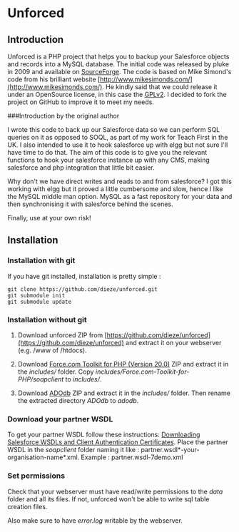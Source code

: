Unforced
===========

Introduction
-------------

Unforced is a PHP project that helps you to backup your Salesforce objects and records into a MySQL database. The initial code was released by pluke in 2009 and available on [SourceForge](http://unforced.sourceforge.net/). The code is based on Mike Simond's code from his brilliant website [http://www.mikesimonds.com/](http://www.mikesimonds.com/). He kindly said that we could release it under an OpenSource license, in this case the [GPLv2](http://www.gnu.org/licenses/gpl-2.0.html). I decided to fork the project on GitHub to improve it to meet my needs.

###Introduction by the original author

I wrote this code to back up our Salesforce data so we can perform SQL queries on it as opposed to SOQL, as part of my work for Teach First in the UK.  I also intended to use it to hook salesforce up with elgg but not sure I'll have time to do that.  The aim of this code is to give you the relevant functions to hook your salesforce instance up with any CMS, making salesforce and php integration that little bit easier.

Why don't we have direct writes and reads to and from salesforce?  I got this working with elgg but it proved a little cumbersome and slow, hence I like the MySQL middle man option.  MySQL as a fast repository for your data and then synchronising it with salesforce behind the scenes.

Finally, use at your own risk!

Installation
--------------

### Installation with git

If you have git installed, installation is pretty simple :

	git clone https://github.com/dieze/unforced.git
	git submodule init
	git submodule update
	
### Installation without git

1. Download unforced ZIP from [https://github.com/dieze/unforced](https://github.com/dieze/unforced) and extract it on your webserver (e.g. /www of /htdocs).

2. Download [Force.com Toolkit for PHP (Version 20.0)](https://developer.salesforce.com/page/Force.com_Toolkit_for_PHP) ZIP and extract it in the *includes/* folder. Copy *includes/Force.com-Toolkit-for-PHP/soapclient* to *includes/*.

3. Download [ADOdb](https://github.com/ADOdb/ADOdb) ZIP and extract it in the *includes/* folder. Then rename the extracted directory *ADOdb* to *adodb*.

### Download your partner WSDL

To get your partner WSDL follow these instructions: [Downloading Salesforce WSDLs and Client Authentication Certificates](https://help.salesforce.com/HTViewHelpDoc?id=dev_wsdl.htm&language=en_US). Place the partner WSDL in the *soapclient* folder naming it like : partner.wsdl*-your-organisation-name*.xml. Example : partner.wsdl-7demo.xml 

### Set permissions

Check that your webserver must have read/write permissions to the *data* folder and all its files. If not, unforced won't be able to write sql table creation files.

Also make sure to have *error.log* writable by the webserver.

<!---

2.	##SKIP THIS!!##You need to then extract your partner WSDL and place it in the soapclient folder, to get your partner WSDL follow these instructions:

http://www.salesforce.com/us/developer/docs/sforce70/wwhelp/wwhimpl/common/html/wwhelp.htm?context=sforceAPI_WWHelp&file=sforce_API_partner_intro.html##SKIP THIS!! as SOAP versions above 13 don't seem to work##

That should be the salesforce side set up.  Next thing to do is get the MySQL side sorted.

3.	Download the adodb package (i used the adodb-php5-only version) http://adodb.sourceforge.net/#download
4.	copy these files into the adodb folder.
5.	In MySQL set up a database called "salesforce_".
6.	Open the index.html file and click Create. insert all the relevant passwords (you may need your security token first time you run it). Click "Create MySQL Tables".

This will build two .sql files in the data folder that will then be used to build your mysql database.

Check that your mysql database has been created as it says in step 5.

7.	From index.html select "Update your MySQL backup". this should list all the tables you have on your salesforce instance. Select the ones you want to update and click "Update MySQL Tables". Watch it work and that's it!

If you want to get involved with development please drop me a mail at pkemp@teachfirst.org.uk

==DESCRIPTION==

index.html
main interface to the program

create.php
allows you to replicate salesforce structure in a mysql table

updater.php
Once you have created your salesforce table structure in mysql this allows you to replicate salesforce records

create_code.php
codes to call the routines to make the database structure, use it as an example on how to call routines

updater_code.php
codes to call the routines to replicate the salesforce records, use it as an example on how to call routines

//functions folder

sf_mysql_functions.php
functions that allow a user to copy data records from salesforce and insert them into a mysql database.  Also implements relationship structure. splits soql calls into 1000 character chunks

salesforce_mysql_build.php
This containts routines to create a mysql table that resembles your salesforce instance.  First by creating salesforce_mysql.sql that holds the table definitions (it currently pulls enum types, you can switch this off); Second creating relationships.sql that mimics all the relationships between objects.  the table structure sql is executed, but the relationships are not.

sf_mysql_global.php
global functions to help the other routines work: mysql connection routines, mysql / salesforce keyword handling.

//data

relationships.sql
holds the relationships and foreign keys

salesforce_mysql.sql
holds the table structure


==Changes - ##2009-12-13##==
FIXED: Relationships in mySQL using InnoDB
CLEANED: interface to the program
CLEANED: code in general, got rid of scraper

ADDED: 	modularised functions
ADDED: 	Ability to update a mySQL table with new records instead of truncating on each update
ADDED:	better error handling

TESTING:	Used the describeSObjects() function to store Entity relationships and picklists
TESTING:	renaming salesforce fields that are SQL keywords.

TODO: Write code to upsert data from mySQL to Salesforce on demand without changing salesforce structure (e.g. externalIDfields)
TODO: work out what to do with _tag tables
TODO: Write routines to upsert and downsert specified objects with specified fields
TODO: sort out keyword routines on updating data
TODO: sort out tables that can't be directly queried: http://community.salesforce.com/sforce/board/message?board.id=JAVA_development&message.id=4781

==Changes - ##2009-03-13##==
FIXED: Inserting SF objects to mySQL using toolkit 13.0
FIXED: Modulised components so that people can utilise these routines in their own code.

ADDED: 	Primary key attribute on all mysql tables
ADDED: 	Ability to rebuild table from original sql file without requerying salesforce
ADDED: 	Split SOQL queries into multiple chunks to accommodate SF objects with stupid amounts of fields
ADDED: 	upsert routine for new and changed sf objects to mySQL

TESTING:	Used the describeSObjects() function to store Entity relationships and picklists
TESTING:	renaming salesforce fields that are SQL keywords.

TODO: Write code to upsert data from mySQL to Salesforce on demand without changing salesforce structure (e.g. externalIDfields)
TODO: work out what to do with _tag tables
TODO: Write routines to upsert and downsert specified objects with specified fields
TODO: Implement error handling routines from salesforce error messages
TODO: phase out functions tored in scraper.php-->


